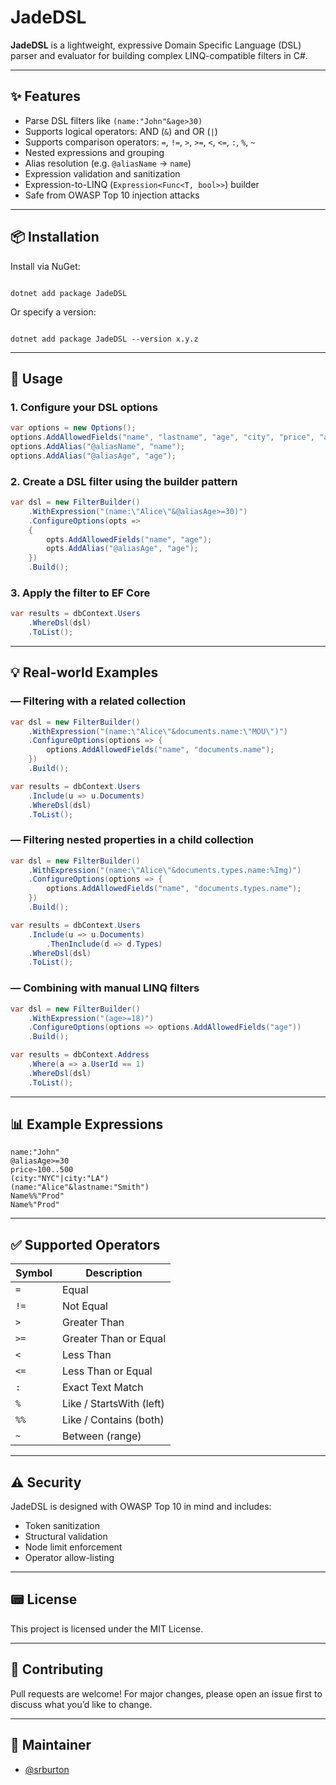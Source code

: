 # JadeDSL

**JadeDSL** is a lightweight, expressive Domain Specific Language (DSL) parser and evaluator for building complex LINQ-compatible filters in C#.

---

## ✨ Features

- Parse DSL filters like `(name:"John"&age>30)`
- Supports logical operators: AND (`&`) and OR (`|`)
- Supports comparison operators: `=`, `!=`, `>`, `>=`, `<`, `<=`, `:`, `%`, `~`
- Nested expressions and grouping
- Alias resolution (e.g. `@aliasName` → `name`)
- Expression validation and sanitization
- Expression-to-LINQ (`Expression<Func<T, bool>>`) builder
- Safe from OWASP Top 10 injection attacks

---

## 📦 Installation

Install via NuGet:

```

dotnet add package JadeDSL

```

Or specify a version:

```

dotnet add package JadeDSL --version x.y.z

````

---

## 🔧 Usage

### 1. Configure your DSL options

```csharp
var options = new Options();
options.AddAllowedFields("name", "lastname", "age", "city", "price", "address.street", "documents.name", "documents.types.name");
options.AddAlias("@aliasName", "name");
options.AddAlias("@aliasAge", "age");
````

### 2. Create a DSL filter using the builder pattern

```csharp
var dsl = new FilterBuilder()
    .WithExpression("(name:\"Alice\"&@aliasAge>=30)")
    .ConfigureOptions(opts =>
    {
        opts.AddAllowedFields("name", "age");
        opts.AddAlias("@aliasAge", "age");
    })
    .Build();
```

### 3. Apply the filter to EF Core

```csharp
var results = dbContext.Users
    .WhereDsl(dsl)
    .ToList();
```

---

## 💡 Real-world Examples

### — Filtering with a related collection

```csharp
var dsl = new FilterBuilder()
    .WithExpression("(name:\"Alice\"&documents.name:\"MOU\")")
    .ConfigureOptions(options => {
        options.AddAllowedFields("name", "documents.name");
    })
    .Build();

var results = dbContext.Users
    .Include(u => u.Documents)
    .WhereDsl(dsl)
    .ToList();
```

### — Filtering nested properties in a child collection

```csharp
var dsl = new FilterBuilder()
    .WithExpression("(name:\"Alice\"&documents.types.name:%Img)")
    .ConfigureOptions(options => {
        options.AddAllowedFields("name", "documents.types.name");
    })
    .Build();

var results = dbContext.Users
    .Include(u => u.Documents)
        .ThenInclude(d => d.Types)
    .WhereDsl(dsl)
    .ToList();
```

### — Combining with manual LINQ filters

```csharp
var dsl = new FilterBuilder()
    .WithExpression("(age>=18)")
    .ConfigureOptions(options => options.AddAllowedFields("age"))
    .Build();

var results = dbContext.Address
    .Where(a => a.UserId == 1)
    .WhereDsl(dsl)
    .ToList();
```

---

## 📊 Example Expressions

```dsl
name:"John"
@aliasAge>=30
price~100..500
(city:"NYC"|city:"LA")
(name:"Alice"&lastname:"Smith")
Name%%"Prod"
Name%"Prod"
```

---

## ✅ Supported Operators

| Symbol | Description              |
| ------ | ------------------------ |
| `=`    | Equal                    |
| `!=`   | Not Equal                |
| `>`    | Greater Than             |
| `>=`   | Greater Than or Equal    |
| `<`    | Less Than                |
| `<=`   | Less Than or Equal       |
| `:`    | Exact Text Match         |
| `%`    | Like / StartsWith (left) |
| `%%`   | Like / Contains (both)   |
| `~`    | Between (range)          |

---

## ⚠️ Security

JadeDSL is designed with OWASP Top 10 in mind and includes:

* Token sanitization
* Structural validation
* Node limit enforcement
* Operator allow-listing

---

## 📟 License

This project is licensed under the MIT License.

---

## 🤝 Contributing

Pull requests are welcome! For major changes, please open an issue first to discuss what you’d like to change.

---

## 📘 Maintainer

* [@srburton](https://github.com/srburton)
